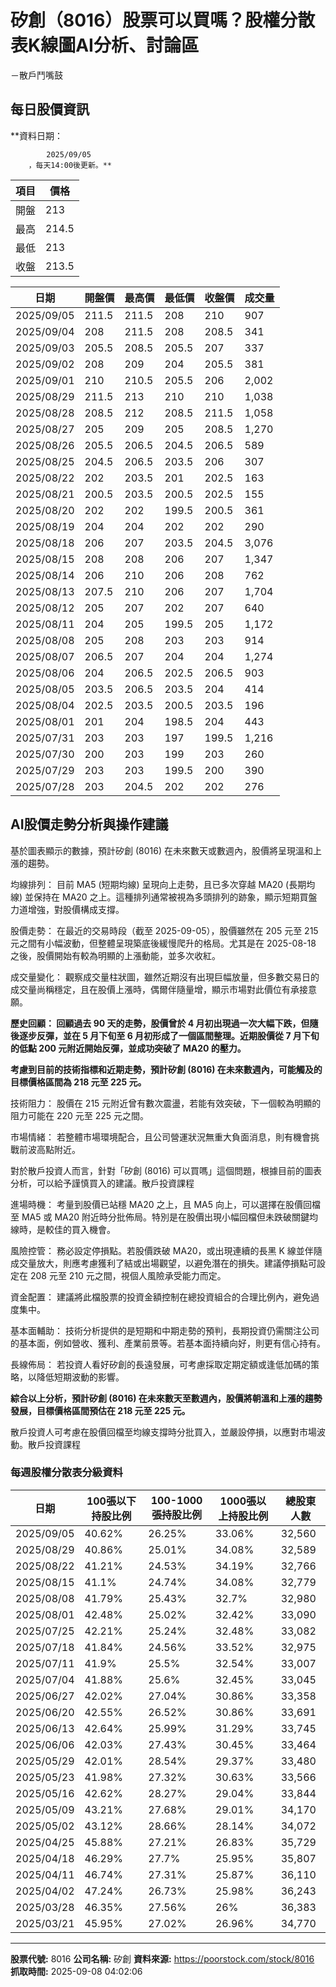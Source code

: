 # 矽創（8016）股票可以買嗎？股權分散表K線圖AI分析、討論區
－散戶鬥嘴鼓

## 每日股價資訊

**資料日期：
        
            2025/09/05
        ，每天14:00後更新。**

| 項目 | 價格 |
|------|------|
| 開盤 | 213 |
| 最高 | 214.5 |
| 最低 | 213 |
| 收盤 | 213.5 |

| 日期 | 開盤價 | 最高價 | 最低價 | 收盤價 | 成交量 |
|------|--------|--------|--------|--------|--------|
| 2025/09/05 | 211.5 | 211.5 | 208 | 210 | 907 |
| 2025/09/04 | 208 | 211.5 | 208 | 208.5 | 341 |
| 2025/09/03 | 205.5 | 208.5 | 205.5 | 207 | 337 |
| 2025/09/02 | 208 | 209 | 204 | 205.5 | 381 |
| 2025/09/01 | 210 | 210.5 | 205.5 | 206 | 2,002 |
| 2025/08/29 | 211.5 | 213 | 210 | 210 | 1,038 |
| 2025/08/28 | 208.5 | 212 | 208.5 | 211.5 | 1,058 |
| 2025/08/27 | 205 | 209 | 205 | 208.5 | 1,270 |
| 2025/08/26 | 205.5 | 206.5 | 204.5 | 206.5 | 589 |
| 2025/08/25 | 204.5 | 206.5 | 203.5 | 206 | 307 |
| 2025/08/22 | 202 | 203.5 | 201 | 202.5 | 163 |
| 2025/08/21 | 200.5 | 203.5 | 200.5 | 202.5 | 155 |
| 2025/08/20 | 202 | 202 | 199.5 | 200.5 | 361 |
| 2025/08/19 | 204 | 204 | 202 | 202 | 290 |
| 2025/08/18 | 206 | 207 | 203.5 | 204.5 | 3,076 |
| 2025/08/15 | 208 | 208 | 206 | 207 | 1,347 |
| 2025/08/14 | 206 | 210 | 206 | 208 | 762 |
| 2025/08/13 | 207.5 | 210 | 206 | 207 | 1,704 |
| 2025/08/12 | 205 | 207 | 202 | 207 | 640 |
| 2025/08/11 | 204 | 205 | 199.5 | 205 | 1,172 |
| 2025/08/08 | 205 | 208 | 203 | 203 | 914 |
| 2025/08/07 | 206.5 | 207 | 204 | 204 | 1,274 |
| 2025/08/06 | 204 | 206.5 | 202.5 | 206.5 | 903 |
| 2025/08/05 | 203.5 | 206.5 | 203.5 | 204 | 414 |
| 2025/08/04 | 202.5 | 203.5 | 200.5 | 203.5 | 196 |
| 2025/08/01 | 201 | 204 | 198.5 | 204 | 443 |
| 2025/07/31 | 203 | 203 | 197 | 199.5 | 1,216 |
| 2025/07/30 | 200 | 203 | 199 | 203 | 260 |
| 2025/07/29 | 203 | 203 | 199.5 | 200 | 390 |
| 2025/07/28 | 203 | 204.5 | 202 | 202 | 276 |

## AI股價走勢分析與操作建議

基於圖表顯示的數據，預計矽創 (8016) 在未來數天或數週內，股價將呈現溫和上漲的趨勢。

均線排列： 目前 MA5 (短期均線) 呈現向上走勢，且已多次穿越 MA20 (長期均線) 並保持在 MA20 之上。這種排列通常被視為多頭排列的跡象，顯示短期買盤力道增強，對股價構成支撐。

股價走勢： 在最近的交易時段（截至 2025-09-05），股價雖然在 205 元至 215 元之間有小幅波動，但整體呈現築底後緩慢爬升的格局。尤其是在 2025-08-18 之後，股價開始有較為明顯的上漲動能，並多次收紅。

成交量變化： 觀察成交量柱狀圖，雖然近期沒有出現巨幅放量，但多數交易日的成交量尚稱穩定，且在股價上漲時，偶爾伴隨量增，顯示市場對此價位有承接意願。

**歷史回顧： 回顧過去 90 天的走勢，股價曾於 4 月初出現過一次大幅下跌，但隨後逐步反彈，並在 5 月下旬至 6 月初形成了一個區間整理。近期股價從 7 月下旬的低點 200 元附近開始反彈，並成功突破了 MA20 的壓力。**

**考慮到目前的技術指標和近期走勢，預計矽創 (8016) 在未來數週內，可能觸及的目標價格區間為 218 元至 225 元。**

技術阻力： 股價在 215 元附近曾有數次震盪，若能有效突破，下一個較為明顯的阻力可能在 220 元至 225 元之間。

市場情緒： 若整體市場環境配合，且公司營運狀況無重大負面消息，則有機會挑戰前波高點附近。

對於散戶投資人而言，針對「矽創 (8016) 可以買嗎」這個問題，根據目前的圖表分析，可以給予謹慎買入的建議。散戶投資課程

進場時機： 考量到股價已站穩 MA20 之上，且 MA5 向上，可以選擇在股價回檔至 MA5 或 MA20 附近時分批佈局。特別是在股價出現小幅回檔但未跌破關鍵均線時，是較佳的買入機會。

風險控管： 務必設定停損點。若股價跌破 MA20，或出現連續的長黑 K 線並伴隨成交量放大，則應考慮獲利了結或出場觀望，以避免潛在的損失。建議停損點可設定在 208 元至 210 元之間，視個人風險承受能力而定。

資金配置： 建議將此檔股票的投資金額控制在總投資組合的合理比例內，避免過度集中。

基本面輔助： 技術分析提供的是短期和中期走勢的預判，長期投資仍需關注公司的基本面，例如營收、獲利、產業前景等。若基本面持續向好，則更有信心持有。

長線佈局： 若投資人看好矽創的長遠發展，可考慮採取定期定額或逢低加碼的策略，以降低短期波動的影響。

**綜合以上分析，預計矽創 (8016) 在未來數天至數週內，股價將朝溫和上漲的趨勢發展，目標價格區間預估在 218 元至 225 元。**

散戶投資人可考慮在股價回檔至均線支撐時分批買入，並嚴設停損，以應對市場波動。散戶投資課程

### 每週股權分散表分級資料

| 日期 | 100張以下持股比例 | 100-1000張持股比例 | 1000張以上持股比例 | 總股東人數 |
|------|-------------------|--------------------|--------------------|----------|
| 2025/09/05 | 40.62% | 26.25% | 33.06% | 32,560 |
| 2025/08/29 | 40.86% | 25.01% | 34.08% | 32,589 |
| 2025/08/22 | 41.21% | 24.53% | 34.19% | 32,766 |
| 2025/08/15 | 41.1% | 24.74% | 34.08% | 32,779 |
| 2025/08/08 | 41.79% | 25.43% | 32.7% | 32,980 |
| 2025/08/01 | 42.48% | 25.02% | 32.42% | 33,090 |
| 2025/07/25 | 42.21% | 25.24% | 32.48% | 33,082 |
| 2025/07/18 | 41.84% | 24.56% | 33.52% | 32,975 |
| 2025/07/11 | 41.9% | 25.5% | 32.54% | 33,007 |
| 2025/07/04 | 41.88% | 25.6% | 32.45% | 33,045 |
| 2025/06/27 | 42.02% | 27.04% | 30.86% | 33,358 |
| 2025/06/20 | 42.55% | 26.52% | 30.86% | 33,691 |
| 2025/06/13 | 42.64% | 25.99% | 31.29% | 33,745 |
| 2025/06/06 | 42.03% | 27.43% | 30.45% | 33,464 |
| 2025/05/29 | 42.01% | 28.54% | 29.37% | 33,480 |
| 2025/05/23 | 41.98% | 27.32% | 30.63% | 33,566 |
| 2025/05/16 | 42.62% | 28.27% | 29.04% | 33,844 |
| 2025/05/09 | 43.21% | 27.68% | 29.01% | 34,170 |
| 2025/05/02 | 43.12% | 28.66% | 28.14% | 34,072 |
| 2025/04/25 | 45.88% | 27.21% | 26.83% | 35,729 |
| 2025/04/18 | 46.29% | 27.7% | 25.95% | 35,807 |
| 2025/04/11 | 46.74% | 27.31% | 25.87% | 36,110 |
| 2025/04/02 | 47.24% | 26.73% | 25.98% | 36,243 |
| 2025/03/28 | 46.35% | 27.56% | 26% | 36,383 |
| 2025/03/21 | 45.95% | 27.02% | 26.96% | 34,770 |

---

**股票代號:** 8016
**公司名稱:** 矽創
**資料來源:** https://poorstock.com/stock/8016
**抓取時間:** 2025-09-08 04:02:06